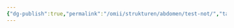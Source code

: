 ```yaml
---
{"dg-publish":true,"permalink":"/omii/strukturen/abdomen/test-not/","tags":"gardenEntry","dgHomeLink":true,"dgPassFrontmatter":false}
---
```



